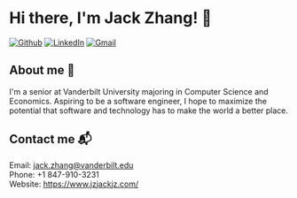 # Hi there, I'm Jack Zhang! :wave:
<p><a href="https://github.com/jzjackjz" target="_blank"><img alt="Github" src="https://img.shields.io/badge/GitHub-%2312100E.svg?&style=for-the-badge&logo=Github&logoColor=white" /></a> <a href="https://www.linkedin.com/in/jackzhang10/" target="_blank"><img alt="LinkedIn" src="https://img.shields.io/badge/linkedin-%230077B5.svg?&style=for-the-badge&logo=linkedin&logoColor=white" /></a> <a href="mailto:jack.zhang@vanderbilt.edu" target="_blank"><img alt="Gmail" src="https://img.shields.io/badge/Gmail-D14836?style=for-the-badge&logo=gmail&logoColor=white" /></a>
</p>


## About me 📖
I'm a senior at Vanderbilt University majoring in Computer Science and Economics. Aspiring to be a software engineer, I hope to maximize the potential that software and technology has to make the world a better place.


## Contact me 📬
Email: jack.zhang@vanderbilt.edu <br />
Phone: +1 847-910-3231 <br />
Website: https://www.jzjackjz.com/
